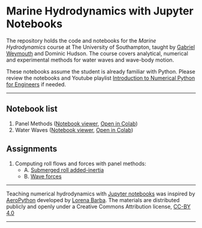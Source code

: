 # Marine Hydrodynamics with Jupyter Notebooks

The repository holds the code and notebooks for the *Marine Hydrodynamics* course at The University of Southampton, taught by [Gabriel Weymouth](http://www.southampton.ac.uk/engineering/about/staff/gdw1d12.page) and Dominic Hudson. The course covers analytical, numerical and experimental methods for water waves and wave-body motion. 

These notebooks assume the student is already familiar with Python. Please review the notebooks and Youtube playlist [Introduction to Numerical Python for Engineers](https://github.com/weymouth/NumericalPython) if needed.

---

## Notebook list

1. Panel Methods ([Notebook viewer](http://nbviewer.ipython.org/urls/github.com/weymouth/MarineHydro/blob/master/notebooks/panel_method.ipynb), [Open in Colab](https://colab.research.google.com/github/weymouth/MarineHydro/blob/master/notebooks/panel_method.ipynb))
1. Water Waves ([Notebook viewer](http://nbviewer.ipython.org/urls/github.com/weymouth/MarineHydro/blob/master/notebooks/water_waves.ipynb), [Open in Colab](https://colab.research.google.com/github/weymouth/MarineHydro/blob/master/notebooks/water_waves.ipynb))

## Assignments

1. Computing roll flows and forces with panel methods:
    * A. [Submerged roll added-inertia](http://nbviewer.ipython.org/urls/github.com/weymouth/MarineHydro/blob/master/notebooks/assignment1a.ipynb)
    * B. [Wave forces](http://nbviewer.ipython.org/urls/github.com/weymouth/MarineHydro/blob/master/notebooks/assignment1b.ipynb)

---
Teaching numerical hydrodynamics with [Jupyter notebooks](http://jupyter.org/) was inspired by [AeroPython](https://github.com/barbagroup/AeroPython) developed by [Lorena Barba](http://lorenabarba.com/). The materials are distributed publicly and openly under a Creative Commons Attribution license, [CC-BY 4.0](https://creativecommons.org/licenses/by/4.0/)

--- 

